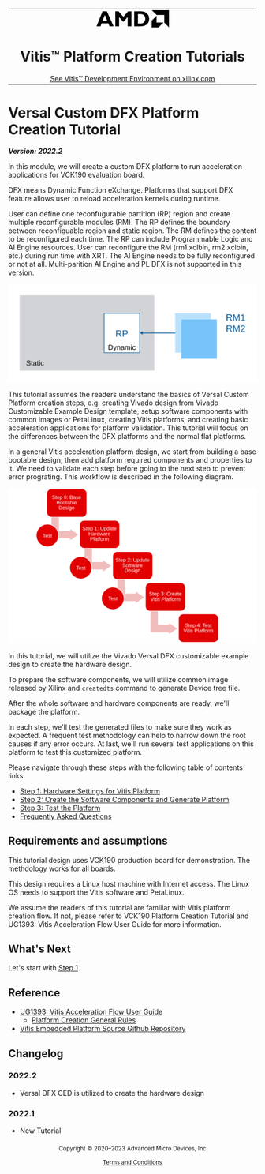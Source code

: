﻿<table class="sphinxhide" width="100%">
 <tr width="100%">
    <td align="center"><img src="https://raw.githubusercontent.com/Xilinx/Image-Collateral/main/xilinx-logo.png" width="30%"/><h1>Vitis™ Platform Creation Tutorials</h1>
    <a href="https://www.xilinx.com/products/design-tools/vitis.html">See Vitis™ Development Environment on xilinx.com</br></a>
    </td>
 </tr>
</table>

# Versal Custom DFX Platform Creation Tutorial

***Version: 2022.2***

In this module, we will create a custom DFX platform to run acceleration applications for VCK190 evaluation board. 

DFX means Dynamic Function eXchange. Platforms that support DFX feature allows user to reload acceleration kernels during runtime. 

User can define one reconfugurable partition (RP) region and create multiple reconfigurable modules (RM). The RP defines the boundary between reconfiguable region and static region. The RM defines the content to be reconfigured each time. The RP can include Programmable Logic and AI Engine resources. User can reconfigure the RM (rm1.xclbin, rm2.xclbin, etc.) during run time with XRT. The AI Engine needs to be fully reconfigured or not at all. Multi-parition AI Engine and PL DFX is not supported in this version.

![DFX Diagram](./images/dfx_rp_rm.svg)

This tutorial assumes the readers understand the basics of Versal Custom Platform creation steps, e.g. creating Vivado design from Vivado Customizable Example Design template, setup software components with common images or PetaLinux, creating Vitis platforms, and creating basic acceleration applications for platform validation. This tutorial will focus on the differences between the DFX platforms and the normal flat platforms. 

In a general Vitis acceleration platform design, we start from building a base bootable design, then add platform required components and properties to it. We need to validate each step before going to the next step to prevent error prograting. This workflow is described in the following diagram.

![Vitis DFX Platform Creation Steps Diagram](images/platform_creation_steps.svg)

In this tutorial, we will utilize the Vivado Versal DFX customizable example design to create the hardware design.

To prepare the software components, we will utilize common image released by Xilinx and `createdts` command to generate Device tree file.

After the whole software and hardware components are ready, we'll package the platform. 

In each step, we'll test the generated files to make sure they work as expected. A frequent test methodology can help to narrow down the root causes if any error occurs. At last, we'll run several test applications on this platform to test this customized platform.

Please navigate through these steps with the following table of contents links.

- [Step 1: Hardware Settings for Vitis Platform](./step1.md)
- [Step 2: Create the Software Components and Generate Platform](./step2.md)
- [Step 3: Test the Platform](./step3.md)
- [Frequently Asked Questions](faq.md)



## Requirements and assumptions

This tutorial design uses VCK190 production board for demonstration. The methdology works for all boards.

This design requires a Linux host machine with Internet access. The Linux OS needs to support the Vitis software and PetaLinux.

We assume the readers of this tutorial are familiar with Vitis platform creation flow. If not, please refer to VCK190 Platform Creation Tutorial and UG1393: Vitis Acceleration Flow User Guide for more information.

## What's Next

Let's start with [Step 1](./step1.md).

## Reference

- [UG1393: Vitis Acceleration Flow User Guide](https://www.xilinx.com/html_docs/xilinx2022_1/vitis_doc/index.html)
   - [Platform Creation General Rules](https://www.xilinx.com/html_docs/xilinx2022_1/vitis_doc/create_embedded_platforms.html)
- [Vitis Embedded Platform Source Github Repository](https://github.com/Xilinx/Vitis_Embedded_Platform_Source)


## Changelog
### 2022.2
   - Versal DFX CED is utilized to create the hardware design
### 2022.1
   - New Tutorial


<p class="sphinxhide" align="center"><sub>Copyright © 2020–2023 Advanced Micro Devices, Inc</sub></p>

<p class="sphinxhide" align="center"><sup><a href="https://www.amd.com/en/corporate/copyright">Terms and Conditions</a></sup></p>

